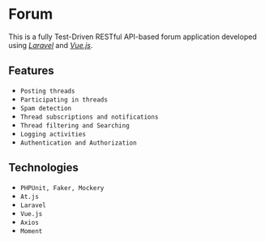 Forum
=====

This is a fully Test-Driven RESTful API-based forum application developed using [*Laravel*](https://laravel.com/) and [*Vue.js*](https://vuejs.org/).

## Features
- `Posting threads`
- `Participating in threads`
- `Spam detection`
- `Thread subscriptions and notifications`
- `Thread filtering and Searching`
- `Logging activities`
- `Authentication and Authorization`

## Technologies
- `PHPUnit, Faker, Mockery`
- `At.js`
- `Laravel`
- `Vue.js`
- `Axios`
- `Moment`
